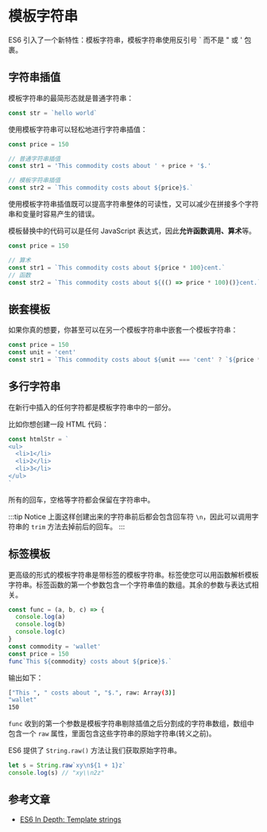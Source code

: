 # 模板字符串

ES6 引入了一个新特性：模板字符串，模板字符串使用反引号 \` 而不是 " 或 ' 包裹。

## 字符串插值

模板字符串的最简形态就是普通字符串：

```js
const str = `hello world`
```

使用模板字符串可以轻松地进行字符串插值：

```js
const price = 150

// 普通字符串插值
const str1 = 'This commodity costs about ' + price + '$.'

// 模板字符串插值
const str2 = `This commodity costs about ${price}$.`
```

使用模板字符串插值既可以提高字符串整体的可读性，又可以减少在拼接多个字符串和变量时容易产生的错误。

模板替换中的代码可以是任何 JavaScript 表达式，因此**允许函数调用、算术**等。

```js
const price = 150

// 算术
const str1 = `This commodity costs about ${price * 100}cent.`
// 函数
const str2 = `This commodity costs about ${(() => price * 100)()}cent.`
```

## 嵌套模板

如果你真的想要，你甚至可以在另一个模板字符串中嵌套一个模板字符串：

```js
const price = 150
const unit = 'cent'
const str1 = `This commodity costs about ${unit === 'cent' ? `${price * 100}cent` : `${price}$`}`
```

## 多行字符串

在新行中插入的任何字符都是模板字符串中的一部分。

比如你想创建一段 HTML 代码：

```js
const htmlStr = `
<ul>
  <li>1</li>
  <li>2</li>
  <li>3</li>
</ul>
`
```

所有的回车，空格等字符都会保留在字符串中。

:::tip Notice
上面这样创建出来的字符串前后都会包含回车符 `\n`，因此可以调用字符串的 `trim` 方法去掉前后的回车。
:::

## 标签模板

更高级的形式的模板字符串是带标签的模板字符串。标签使您可以用函数解析模板字符串。标签函数的第一个参数包含一个字符串值的数组。其余的参数与表达式相关。

```js
const func = (a, b, c) => {
  console.log(a)
  console.log(b)
  console.log(c)
}
const commodity = 'wallet'
const price = 150
func`This ${commodity} costs about ${price}$.`
```

输出如下：

```bash
["This ", " costs about ", "$.", raw: Array(3)]
"wallet"
150
```

`func` 收到的第一个参数是模板字符串剔除插值之后分割成的字符串数组，数组中包含一个 `raw` 属性，里面包含这些字符串的原始字符串(转义之前)。

ES6 提供了 `String.raw()` 方法让我们获取原始字符串。

```js
let s = String.raw`xy\n${1 + 1}z`
console.log(s) // "xy\\n2z"
```

## 参考文章

- [ES6 In Depth: Template strings](https://hacks.mozilla.org/2015/05/es6-in-depth-template-strings-2/)
